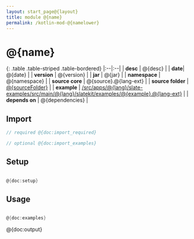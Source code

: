 ```yaml
---
layout: start_page@{layout}
title: module @{name}
permalink: /kotlin-mod-@{namelower}
---
```


# @{name}

{: .table .table-striped .table-bordered}
|:--|:--|
| **desc** | @{desc} | 
| **date**| @{date} |
| **version** | @{version}  |
| **jar** | @{jar}  |
| **namespace** | @{namespace}  |
| **source core** | @{source}.@{lang-ext}  |
| **source folder** | [@{sourceFolder}](https://github.com/code-helix/slatekit/tree/master/@{sourceFolder})  |
| **example** | [/src/apps/@{lang}/slate-examples/src/main/@{lang}/slatekit/examples/@{example}.@{lang-ext}](https://github.com/code-helix/slatekit/tree/master/@{examplefile}) |
| **depends on** | @{dependencies}  |

## Import
```scala 
// required @{doc:import_required}

// optional @{doc:import_examples}

```

## Setup
```scala

@{doc:setup}

```

## Usage
```scala

@{doc:examples}

```

@{doc:output}